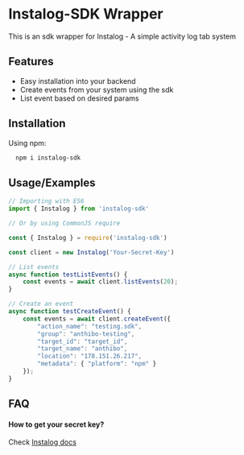 
# Instalog-SDK Wrapper

This is an sdk wrapper for Instalog - A simple activity log tab system



## Features

- Easy installation into your backend
- Create events from your system using the sdk
- List event based on desired params


## Installation

Using npm:

```bash
  npm i instalog-sdk
```
## Usage/Examples

```typescript
// Importing with ES6
import { Instalog } from 'instalog-sdk'

// Or by using CommonJS require 

const { Instalog } = require('instalog-sdk')

const client = new Instalog('Your-Secret-Key')

// List events
async function testListEvents() {
    const events = await client.listEvents(20);
}

// Create an event
async function testCreateEvent() {
    const events = await client.createEvent({
        "action_name": "testing.sdk",
        "group": "anthibo-testing",
        "target_id": "target_id",
        "target_name": "anthibo",
        "location": "178.151.26.217",
        "metadata": { "platform": "npm" }
    });
}
```
## FAQ

#### How to get your secret key?

Check  [Instalog docs](https://github.com/anthibo/instalog-monorepo)

